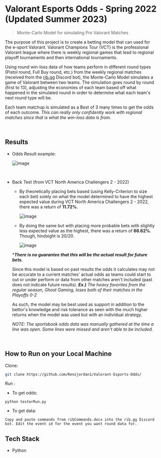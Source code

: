 # Valorant Esports Odds - Spring 2022 (Updated Summer 2023)
> Monte-Carlo Model for simulating Pro Valorant Matches

The purpose of this project is to create a betting model that can used for the e-sport Valorant. Valorant Champions Tour (VCT) is the professional Valorant league where there is weekly regional games that lead to regional playoff tournaments and then international tournaments.

Using round win-loss data of how teams perform in different round types (Pistol round, Full Buy round, etc.) from the weekly regional matches (received from the [rib.gg](https://www.rib.gg/) Discord bot), the Monte-Carlo Model simulates a game of Valorant between two teams. The simulation goes round by round (first to 13), adjusting the economies of each team based off what happened in the simulated round in order to determine what each team's next round type will be. 

Each team matchup is simulated as a Best of 3 many times to get the odds of each outcome. *This can really only confidently work with regional matches since that is what the win-loss data is from.* 



<br/>

## Results

* Odds Result example:

  ![image](https://github.com/Renzjordan1/Valorant-Esports-Odds/assets/38296706/494c5751-86d8-4047-b301-5c973c180bc1)

<br/>

  

* Back Test (from VCT North America Challengers 2 - 2022)

  * By theoretically placing bets based (using Kelly-Criterion to size each bet) solely on what the model determined to have the highest expected value during VCT North America Challengers 2 - 2022, there was a return of **11.72%**.

    ![image](https://github.com/Renzjordan1/Valorant-Esports-Odds/assets/38296706/f86a19bf-dd4c-4d5d-8b74-b13751019a5a)



  * By doing the same but with placing more probable bets with slightly less expected value as the highest, there was a return of **66.62%**. Though, hindsight
   is 20/20.
 
    ![image](https://github.com/Renzjordan1/Valorant-Esports-Odds/assets/38296706/2fc07898-ede7-4b89-86c0-0a6e15510785)


  ****There is no guarantee that this will be the actual result for future bets.***

  Since this model is based on past results the odds it calculates may not be accurate to a current matches' actual odds as teams could start
  to out or under perform or data from other matches aren't included (past does not indicate future results).
  ***Ex.)** The heavy favorites from the regular season, Ghost Gaming, loses both of their matches in the Playoffs 0-2*
  
   As such, the model may be best used as support in addition to the bettor's knowledge and risk tolerance as seen with the much higher returns when the model was used but with an individual strategy.

  *NOTE: The sportsbook odds data was manually gathered at the time a line was open. Some lines were missed and aren't able to be included.*
  
  

  





<br/>

## How to Run on your Local Machine 
Clone:

```sh
git clone https://github.com/Renzjordan1/Valorant-Esports-Odds/
```

Run :

* To get odds:
```
python testerRun.py
```

* To get data:
```
Copy and paste commands from ribCommands.docx into the rib.gg Discord bot. Edit the event id for the event you want round data for.
```



## Tech Stack

* Python
